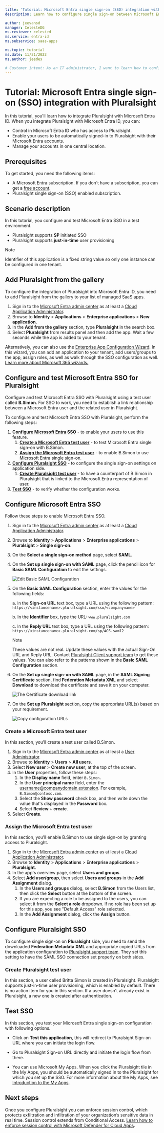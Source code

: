 ```yaml
---
title: 'Tutorial: Microsoft Entra single sign-on (SSO) integration with Pluralsight'
description: Learn how to configure single sign-on between Microsoft Entra ID and Pluralsight.

author: jeevansd
manager: CelesteDG
ms.reviewer: celested
ms.service: entra-id
ms.subservice: saas-apps

ms.topic: tutorial
ms.date: 11/21/2022
ms.author: jeedes

# Customer intent: As an IT administrator, I want to learn how to configure single sign-on between Microsoft Entra ID and Pluralsight so that I can control who has access to Pluralsight, enable automatic sign-in with Microsoft Entra accounts, and manage my accounts in one central location.
---
```


# Tutorial: Microsoft Entra single sign-on (SSO) integration with Pluralsight

In this tutorial, you'll learn how to integrate Pluralsight with Microsoft Entra ID. When you integrate Pluralsight with Microsoft Entra ID, you can:

* Control in Microsoft Entra ID who has access to Pluralsight.
* Enable your users to be automatically signed-in to Pluralsight with their Microsoft Entra accounts.
* Manage your accounts in one central location.

## Prerequisites

To get started, you need the following items:

* A Microsoft Entra subscription. If you don't have a subscription, you can get a [free account](https://azure.microsoft.com/free/).
* Pluralsight single sign-on (SSO) enabled subscription.

## Scenario description

In this tutorial, you configure and test Microsoft Entra SSO in a test environment.

* Pluralsight supports **SP** initiated SSO
* Pluralsight supports **just-in-time** user provisioning

> [!NOTE]
> Identifier of this application is a fixed string value so only one instance can be configured in one tenant.

## Add Pluralsight from the gallery

To configure the integration of Pluralsight into Microsoft Entra ID, you need to add Pluralsight from the gallery to your list of managed SaaS apps.

1. Sign in to the [Microsoft Entra admin center](https://entra.microsoft.com) as at least a [Cloud Application Administrator](~/identity/role-based-access-control/permissions-reference.md#cloud-application-administrator).
1. Browse to **Identity** > **Applications** > **Enterprise applications** > **New application**.
1. In the **Add from the gallery** section, type **Pluralsight** in the search box.
1. Select **Pluralsight** from results panel and then add the app. Wait a few seconds while the app is added to your tenant.

 Alternatively, you can also use the [Enterprise App Configuration Wizard](https://portal.office.com/AdminPortal/home?Q=Docs#/azureadappintegration). In this wizard, you can add an application to your tenant, add users/groups to the app, assign roles, as well as walk through the SSO configuration as well. [Learn more about Microsoft 365 wizards.](/microsoft-365/admin/misc/azure-ad-setup-guides)

<a name='configure-and-test-azure-ad-sso-for-pluralsight'></a>

## Configure and test Microsoft Entra SSO for Pluralsight

Configure and test Microsoft Entra SSO with Pluralsight using a test user called **B.Simon**. For SSO to work, you need to establish a link relationship between a Microsoft Entra user and the related user in Pluralsight.

To configure and test Microsoft Entra SSO with Pluralsight, perform the following steps:

1. **[Configure Microsoft Entra SSO](#configure-azure-ad-sso)** - to enable your users to use this feature.
    1. **[Create a Microsoft Entra test user](#create-an-azure-ad-test-user)** - to test Microsoft Entra single sign-on with B.Simon.
    1. **[Assign the Microsoft Entra test user](#assign-the-azure-ad-test-user)** - to enable B.Simon to use Microsoft Entra single sign-on.
1. **[Configure Pluralsight SSO](#configure-pluralsight-sso)** - to configure the single sign-on settings on application side.
    1. **[Create Pluralsight test user](#create-pluralsight-test-user)** - to have a counterpart of B.Simon in Pluralsight that is linked to the Microsoft Entra representation of user.
1. **[Test SSO](#test-sso)** - to verify whether the configuration works.

<a name='configure-azure-ad-sso'></a>

## Configure Microsoft Entra SSO

Follow these steps to enable Microsoft Entra SSO.

1. Sign in to the [Microsoft Entra admin center](https://entra.microsoft.com) as at least a [Cloud Application Administrator](~/identity/role-based-access-control/permissions-reference.md#cloud-application-administrator).
1. Browse to **Identity** > **Applications** > **Enterprise applications** > **Pluralsight** > **Single sign-on**.
1. On the **Select a single sign-on method** page, select **SAML**.
1. On the **Set up single sign-on with SAML** page, click the pencil icon for **Basic SAML Configuration** to edit the settings.

   ![Edit Basic SAML Configuration](common/edit-urls.png)

1. On the **Basic SAML Configuration** section, enter the values for the following fields:

    a. In the **Sign-on URL** text box, type a URL using the following pattern:
    `https://<instancename>.pluralsight.com/sso/<companyname>`

    b. In the **Identifier** box, type the URL:
    `www.pluralsight.com`

    c. In the **Reply URL** text box, type a URL using the following pattern:
    `https://<instancename>.pluralsight.com/sp/ACS.saml2`

	> [!NOTE]
	> These values are not real. Update these values with the actual Sign-On URL and Reply URL. Contact [Pluralsight Client support team](mailto:support@pluralsight.com) to get these values. You can also refer to the patterns shown in the **Basic SAML Configuration** section.

1. On the **Set up single sign-on with SAML** page, in the **SAML Signing Certificate** section,  find **Federation Metadata XML** and select **Download** to download the certificate and save it on your computer.

	![The Certificate download link](common/metadataxml.png)

1. On the **Set up Pluralsight** section, copy the appropriate URL(s) based on your requirement.

	![Copy configuration URLs](common/copy-configuration-urls.png)

<a name='create-an-azure-ad-test-user'></a>

### Create a Microsoft Entra test user

In this section, you'll create a test user called B.Simon.

1. Sign in to the [Microsoft Entra admin center](https://entra.microsoft.com) as at least a [User Administrator](~/identity/role-based-access-control/permissions-reference.md#user-administrator).
1. Browse to **Identity** > **Users** > **All users**.
1. Select **New user** > **Create new user**, at the top of the screen.
1. In the **User** properties, follow these steps:
   1. In the **Display name** field, enter `B.Simon`.  
   1. In the **User principal name** field, enter the username@companydomain.extension. For example, `B.Simon@contoso.com`.
   1. Select the **Show password** check box, and then write down the value that's displayed in the **Password** box.
   1. Select **Review + create**.
1. Select **Create**.

<a name='assign-the-azure-ad-test-user'></a>

### Assign the Microsoft Entra test user

In this section, you'll enable B.Simon to use single sign-on by granting access to Pluralsight.

1. Sign in to the [Microsoft Entra admin center](https://entra.microsoft.com) as at least a [Cloud Application Administrator](~/identity/role-based-access-control/permissions-reference.md#cloud-application-administrator).
1. Browse to **Identity** > **Applications** > **Enterprise applications** > **Pluralsight**.
1. In the app's overview page, select **Users and groups**.
1. Select **Add user/group**, then select **Users and groups** in the **Add Assignment** dialog.
   1. In the **Users and groups** dialog, select **B.Simon** from the Users list, then click the **Select** button at the bottom of the screen.
   1. If you are expecting a role to be assigned to the users, you can select it from the **Select a role** dropdown. If no role has been set up for this app, you see "Default Access" role selected.
   1. In the **Add Assignment** dialog, click the **Assign** button.

## Configure Pluralsight SSO

To configure single sign-on on **Pluralsight** side, you need to send the downloaded **Federation Metadata XML** and appropriate copied URLs from the application configuration to [Pluralsight support team](mailto:support@pluralsight.com). They set this setting to have the SAML SSO connection set properly on both sides.

### Create Pluralsight test user

In this section, a user called Britta Simon is created in Pluralsight. Pluralsight supports just-in-time user provisioning, which is enabled by default. There is no action item for you in this section. If a user doesn't already exist in Pluralsight, a new one is created after authentication.

## Test SSO

In this section, you test your Microsoft Entra single sign-on configuration with following options. 

* Click on **Test this application**, this will redirect to Pluralsight Sign-on URL where you can initiate the login flow. 

* Go to Pluralsight Sign-on URL directly and initiate the login flow from there.

* You can use Microsoft My Apps. When you click the Pluralsight tile in the My Apps, you should be automatically signed in to the Pluralsight for which you set up the SSO. For more information about the My Apps, see [Introduction to the My Apps](https://support.microsoft.com/account-billing/sign-in-and-start-apps-from-the-my-apps-portal-2f3b1bae-0e5a-4a86-a33e-876fbd2a4510).

## Next steps

Once you configure Pluralsight you can enforce session control, which protects exfiltration and infiltration of your organization’s sensitive data in real time. Session control extends from Conditional Access. [Learn how to enforce session control with Microsoft Defender for Cloud Apps](/cloud-app-security/proxy-deployment-any-app).
